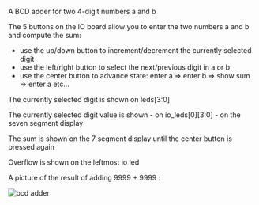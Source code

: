 A BCD adder for two 4-digit numbers a and b

The 5 buttons on the IO board allow you to enter the two numbers a and b and compute the sum:

- use the up/down button to increment/decrement the currently selected digit
- use the left/right button to select the next/previous digit in a or b
- use the center button to advance state: enter a => enter b => show sum => enter a etc...

The currently selected digit is shown on leds[3:0]

The currently selected digit value is shown 
     - on io_leds[0][3:0] 
     - on the seven segment display

The sum is shown on the 7 segment display until the center button is pressed again

Overflow is shown on the leftmost io led

A picture of the result of adding 9999 + 9999 :

![bcd adder](https://github.com/user-attachments/assets/99d17364-7336-4259-8767-2ef69e75b5ef)
